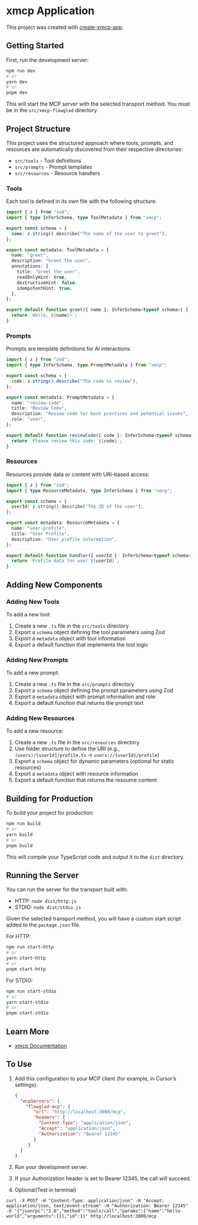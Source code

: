# xmcp Application

This project was created with [create-xmcp-app](https://github.com/basementstudio/xmcp).

## Getting Started

First, run the development server:

```bash
npm run dev
# or
yarn dev
# or
pnpm dev
```

This will start the MCP server with the selected transport method. 
You must be in the `src/xmcp-flowglad` directory.

## Project Structure

This project uses the structured approach where tools, prompts, and resources are automatically discovered from their respective directories:

- `src/tools` - Tool definitions
- `src/prompts` - Prompt templates
- `src/resources` - Resource handlers

### Tools

Each tool is defined in its own file with the following structure:

```typescript
import { z } from "zod";
import { type InferSchema, type ToolMetadata } from "xmcp";

export const schema = {
  name: z.string().describe("The name of the user to greet"),
};

export const metadata: ToolMetadata = {
  name: "greet",
  description: "Greet the user",
  annotations: {
    title: "Greet the user",
    readOnlyHint: true,
    destructiveHint: false,
    idempotentHint: true,
  },
};

export default function greet({ name }: InferSchema<typeof schema>) {
  return `Hello, ${name}!`;
}
```

### Prompts

Prompts are template definitions for AI interactions:

```typescript
import { z } from "zod";
import { type InferSchema, type PromptMetadata } from "xmcp";

export const schema = {
  code: z.string().describe("The code to review"),
};

export const metadata: PromptMetadata = {
  name: "review-code",
  title: "Review Code",
  description: "Review code for best practices and potential issues",
  role: "user",
};

export default function reviewCode({ code }: InferSchema<typeof schema>) {
  return `Please review this code: ${code}`;
}
```

### Resources

Resources provide data or content with URI-based access:

```typescript
import { z } from "zod";
import { type ResourceMetadata, type InferSchema } from "xmcp";

export const schema = {
  userId: z.string().describe("The ID of the user"),
};

export const metadata: ResourceMetadata = {
  name: "user-profile",
  title: "User Profile",
  description: "User profile information",
};

export default function handler({ userId }: InferSchema<typeof schema>) {
  return `Profile data for user ${userId}`;
}
```

## Adding New Components

### Adding New Tools

To add a new tool:

1. Create a new `.ts` file in the `src/tools` directory
2. Export a `schema` object defining the tool parameters using Zod
3. Export a `metadata` object with tool information
4. Export a default function that implements the tool logic

### Adding New Prompts

To add a new prompt:

1. Create a new `.ts` file in the `src/prompts` directory
2. Export a `schema` object defining the prompt parameters using Zod
3. Export a `metadata` object with prompt information and role
4. Export a default function that returns the prompt text

### Adding New Resources

To add a new resource:

1. Create a new `.ts` file in the `src/resources` directory
2. Use folder structure to define the URI (e.g., `(users)/[userId]/profile.ts` → `users://{userId}/profile`)
3. Export a `schema` object for dynamic parameters (optional for static resources)
4. Export a `metadata` object with resource information
5. Export a default function that returns the resource content

## Building for Production

To build your project for production:

```bash
npm run build
# or
yarn build
# or
pnpm build
```

This will compile your TypeScript code and output it to the `dist` directory.

## Running the Server

You can run the server for the transport built with:

- HTTP: `node dist/http.js`
- STDIO: `node dist/stdio.js`

Given the selected transport method, you will have a custom start script added to the `package.json` file.

For HTTP:

```bash
npm run start-http
# or
yarn start-http
# or
pnpm start-http
```

For STDIO:

```bash
npm run start-stdio
# or
yarn start-stdio
# or
pnpm start-stdio
```

## Learn More

- [xmcp Documentation](https://xmcp.dev/docs)

## To Use

1. Add this configuration to your MCP client (for example, in Cursor’s settings):

   ```json
   {
     "mcpServers": {
       "flowglad-mcp": {
          "url": "http://localhost:3000/mcp",
          "headers": {
            "Content-Type": "application/json",
            "Accept": "application/json",
            "Authorization": "Bearer 12345"
          }
        }
     }
   }
   ```
2. Run your development server.
3. If your Authorization header is set to Bearer 12345, the call will succeed.
4. Optional(Test in terminal)
```
curl -X POST -H "Content-Type: application/json" -H "Accept: application/json, text/event-stream" -H "Authorization: Bearer 12345" -d '{"jsonrpc":"2.0","method":"tools/call","params":{"name":"hello-world","arguments":{}},"id":1}' http://localhost:3000/mcp
```
